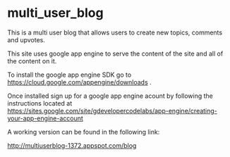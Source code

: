 # multi_user_blog

This is a multi user blog that allows users to create new topics, comments and upvotes.

This site uses google app engine to serve the content of the site and all of the content on it.

To install the google app engine SDK go to https://cloud.google.com/appengine/downloads .

Once installed sign up for a google app engine acount by following the instructions located at https://sites.google.com/site/gdevelopercodelabs/app-engine/creating-your-app-engine-account

A working version can be found in the following link:

http://multiuserblog-1372.appspot.com/blog
